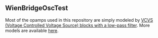 WienBridgeOscTest 
--

Most of the opamps used in this repository are simply modeled by [VCVS (Voltage Controlled Voltage Source) blocks with a low-pass filter](http://www.ecircuitcenter.com/Circuits/opmodel1/opmodel1.htm). More models are available [here](http://www.ecircuitcenter.com/OpModels/OpampModels.htm). 
